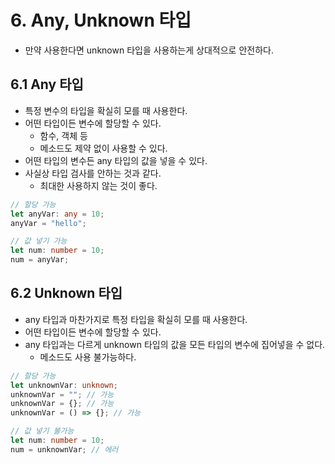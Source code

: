# 6. Any, Unknown 타입
- 만약 사용한다면 unknown 타입을 사용하는게 상대적으로 안전하다.

## 6.1 Any 타입
- 특정 변수의 타입을 확실히 모를 때 사용한다.
- 어떤 타입이든 변수에 할당할 수 있다.
	- 함수, 객체 등
	- 메소드도 제약 없이 사용할 수 있다.
- 어떤 타입의 변수든 any 타입의 값을 넣을 수 있다.
- 사실상 타입 검사를 안하는 것과 같다.
	- 최대한 사용하지 않는 것이 좋다.
```typescript
// 할당 가능
let anyVar: any = 10;
anyVar = "hello";

// 값 넣기 가능
let num: number = 10;
num = anyVar;
```

## 6.2 Unknown 타입
- any 타입과 마찬가지로 특정 타입을 확실히 모를 때 사용한다.
- 어떤 타입이든 변수에 할당할 수 있다.
- any 타입과는 다르게 unknown 타입의 값을 모든 타입의 변수에 집어넣을 수 없다.
	- 메소드도 사용 불가능하다.
```typescript
// 할당 가능
let unknownVar: unknown;
unknownVar = ""; // 가능
unknownVar = {}; // 가능
unknownVar = () => {}; // 가능

// 값 넣기 불가능
let num: number = 10;
num = unknownVar; // 에러
```